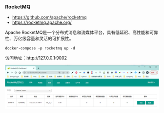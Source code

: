 ### RocketMQ

- https://github.com/apache/rocketmq
- https://rocketmq.apache.org/

Apache RocketMQ是一个分布式消息和流媒体平台，具有低延迟、高性能和可靠性、万亿级容量和灵活的可扩展性。

```shell
docker-compose -p rocketmq up -d
```

访问地址：http://127.0.0.1:9002

![](./images/run-1689055664455.png)
